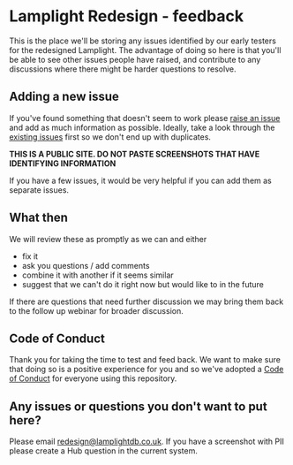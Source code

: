 # Lamplight Redesign - feedback

This is the place we'll be storing any issues identified by our early testers for the redesigned Lamplight. The advantage of doing so here is that you'll be able to see other issues people have raised, and contribute to any discussions where there might be harder questions to resolve.

## Adding a new issue

If you've found something that doesn't seem to work please [raise an issue](https://github.com/LamplightCRM/feedback/issues/new/choose) and add as much information as possible. Ideally, take a look through the [existing issues](https://github.com/LamplightCRM/feedback/issues) first so we don't end up with duplicates.

**THIS IS A PUBLIC SITE. DO NOT PASTE SCREENSHOTS THAT HAVE IDENTIFYING INFORMATION**

If you have a few issues, it would be very helpful if you can add them as separate issues.

## What then

We will review these as promptly as we can and either
 - fix it
 - ask you questions / add comments
 - combine it with another if it seems similar
 - suggest that we can't do it right now but would like to in the future

If there are questions that need further discussion we may bring them back to the follow up webinar for broader discussion.


## Code of Conduct

Thank you for taking the time to test and feed back. We want to make sure that doing so is a positive experience for you and so we've adopted a [Code of Conduct](https://github.com/LamplightCRM/feedback?tab=coc-ov-file#readme) for everyone using this repository.

## Any issues or questions you don't want to put here?

Please email redesign@lamplightdb.co.uk. If you have a screenshot with PII please create a Hub question in the current system.
